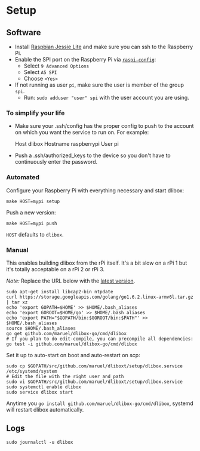 # Setup

## Software

- Install [Raspbian Jessie
  Lite](https://www.raspberrypi.org/downloads/raspbian/) and make sure you can
  ssh to the Raspberry Pi.
- Enable the SPI port on the Raspberry Pi via
  [`raspi-config`](https://www.raspberrypi.org/documentation/configuration/raspi-config.md):
  - Select `9 Advanced Options`
  - Select `A5 SPI`
  - Choose `<Yes>`
- If not running as user `pi`, make sure the user is member of the group
  `spi`.
  - Run: `sudo adduser "user" spi` with the user account you are using.


### To simplify your life

- Make sure your .ssh/config has the proper config to push to the account on
  which you want the service to run on. For example:

    Host dlibox
       Hostname raspberrypi
       User pi

- Push a .ssh/authorized_keys to the device so you don't have to continuously
  enter the password.


### Automated

Configure your Raspberry Pi with everything necessary and start dlibox:

    make HOST=mypi setup

Push a new version:

    make HOST=mypi push

`HOST` defaults to `dlibox`.


### Manual

This enables building dlibox from the rPi itself. It's a bit slow on a rPi 1
but it's totally acceptable on a rPi 2 or rPi 3.

_Note:_ Replace the URL below with the [latest version](https://golang.org/dl/).

    sudo apt-get install libcap2-bin ntpdate
    curl https://storage.googleapis.com/golang/go1.6.2.linux-armv6l.tar.gz | tar xz
    echo 'export GOPATH=$HOME' >> $HOME/.bash_aliases
    echo 'export GOROOT=$HOME/go' >> $HOME/.bash_aliases
    echo 'export PATH="$GOPATH/bin:$GOROOT/bin:$PATH"' >> $HOME/.bash_aliases
    source $HOME/.bash_aliases
    go get github.com/maruel/dlibox-go/cmd/dlibox
    # If you plan to do edit-compile, you can precompile all dependencies:
    go test -i github.com/maruel/dlibox-go/cmd/dlibox

Set it up to auto-start on boot and auto-restart on scp:

    sudo cp $GOPATH/src/github.com/maruel/dliboxt/setup/dlibox.service /etc/systemd/system
    # Edit the file with the right user and path
    sudo vi $GOPATH/src/github.com/maruel/dliboxt/setup/dlibox.service
    sudo systemctl enable dlibox
    sudo service dlibox start

Anytime you `go install github.com/maruel/dlibox-go/cmd/dlibox`, systemd will
restart dlibox automatically.


## Logs

    sudo journalctl -u dlibox

